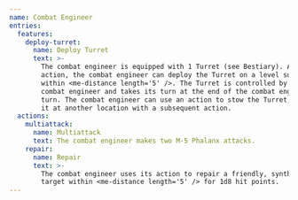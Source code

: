 ```yaml
---
name: Combat Engineer
entries:
  features:
    deploy-turret:
      name: Deploy Turret
      text: >-
        The combat engineer is equipped with 1 Turret (see Bestiary). As an
        action, the combat engineer can deploy the Turret on a level surface
        within <me-distance length='5' />. The Turret is controlled by the
        combat engineer and takes its turn at the end of the combat engineer's
        turn. The combat engineer can use an action to stow the Turret, placing
        it at another location with a subsequent action.
  actions:
    multiattack:
      name: Multiattack
      text: The combat engineer makes two M-5 Phalanx attacks.
    repair:
      name: Repair
      text: >-
        The combat engineer uses its action to repair a friendly, synthetic
        target within <me-distance length='5' /> for 1d8 hit points.
---
```

